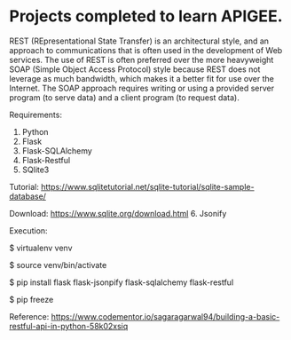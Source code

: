 # Projects completed to learn APIGEE. 

REST (REpresentational State Transfer) is an architectural style, and an approach to communications 
that is often used in the development of Web services. The use of REST is often preferred over the 
more heavyweight SOAP (Simple Object Access Protocol) style because REST does not leverage as much bandwidth, 
which makes it a better fit for use over the Internet. The SOAP approach requires writing or using a provided 
server program (to serve data) and a client program (to request data).

Requirements:

1. Python
2. Flask
3. Flask-SQLAlchemy
4. Flask-Restful
5. SQlite3

Tutorial: https://www.sqlitetutorial.net/sqlite-tutorial/sqlite-sample-database/

Download: https://www.sqlite.org/download.html
6. Jsonify

Execution:

$ virtualenv venv

$ source venv/bin/activate

$ pip install flask flask-jsonpify flask-sqlalchemy flask-restful

$ pip freeze

Reference: https://www.codementor.io/sagaragarwal94/building-a-basic-restful-api-in-python-58k02xsiq
